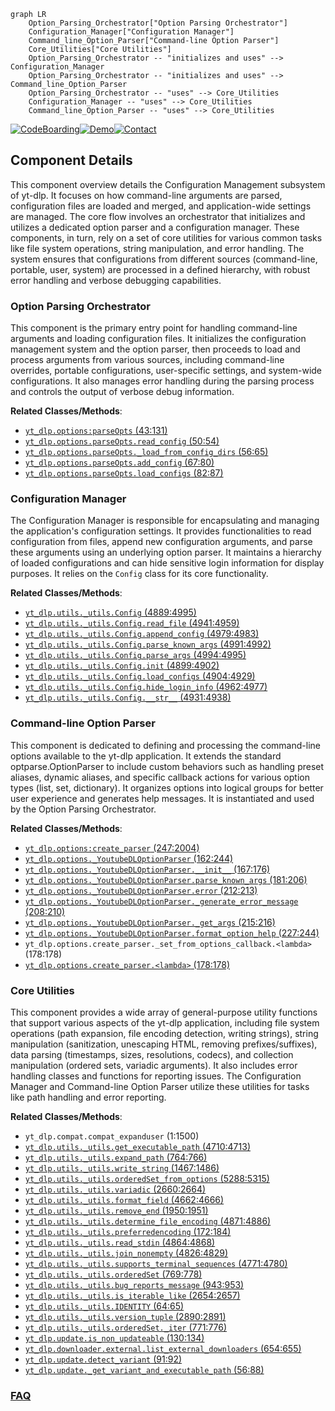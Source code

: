 ```mermaid
graph LR
    Option_Parsing_Orchestrator["Option Parsing Orchestrator"]
    Configuration_Manager["Configuration Manager"]
    Command_line_Option_Parser["Command-line Option Parser"]
    Core_Utilities["Core Utilities"]
    Option_Parsing_Orchestrator -- "initializes and uses" --> Configuration_Manager
    Option_Parsing_Orchestrator -- "initializes and uses" --> Command_line_Option_Parser
    Option_Parsing_Orchestrator -- "uses" --> Core_Utilities
    Configuration_Manager -- "uses" --> Core_Utilities
    Command_line_Option_Parser -- "uses" --> Core_Utilities
```
[![CodeBoarding](https://img.shields.io/badge/Generated%20by-CodeBoarding-9cf?style=flat-square)](https://github.com/CodeBoarding/GeneratedOnBoardings)[![Demo](https://img.shields.io/badge/Try%20our-Demo-blue?style=flat-square)](https://www.codeboarding.org/demo)[![Contact](https://img.shields.io/badge/Contact%20us%20-%20contact@codeboarding.org-lightgrey?style=flat-square)](mailto:contact@codeboarding.org)

## Component Details

This component overview details the Configuration Management subsystem of yt-dlp. It focuses on how command-line arguments are parsed, configuration files are loaded and merged, and application-wide settings are managed. The core flow involves an orchestrator that initializes and utilizes a dedicated option parser and a configuration manager. These components, in turn, rely on a set of core utilities for various common tasks like file system operations, string manipulation, and error handling. The system ensures that configurations from different sources (command-line, portable, user, system) are processed in a defined hierarchy, with robust error handling and verbose debugging capabilities.

### Option Parsing Orchestrator
This component is the primary entry point for handling command-line arguments and loading configuration files. It initializes the configuration management system and the option parser, then proceeds to load and process arguments from various sources, including command-line overrides, portable configurations, user-specific settings, and system-wide configurations. It also manages error handling during the parsing process and controls the output of verbose debug information.


**Related Classes/Methods**:

- <a href="https://github.com/yt-dlp/yt-dlp/blob/master/yt_dlp/options.py#L43-L131" target="_blank" rel="noopener noreferrer">`yt_dlp.options:parseOpts` (43:131)</a>
- <a href="https://github.com/yt-dlp/yt-dlp/blob/master/yt_dlp/options.py#L50-L54" target="_blank" rel="noopener noreferrer">`yt_dlp.options.parseOpts.read_config` (50:54)</a>
- <a href="https://github.com/yt-dlp/yt-dlp/blob/master/yt_dlp/options.py#L56-L65" target="_blank" rel="noopener noreferrer">`yt_dlp.options.parseOpts._load_from_config_dirs` (56:65)</a>
- <a href="https://github.com/yt-dlp/yt-dlp/blob/master/yt_dlp/options.py#L67-L80" target="_blank" rel="noopener noreferrer">`yt_dlp.options.parseOpts.add_config` (67:80)</a>
- <a href="https://github.com/yt-dlp/yt-dlp/blob/master/yt_dlp/options.py#L82-L87" target="_blank" rel="noopener noreferrer">`yt_dlp.options.parseOpts.load_configs` (82:87)</a>


### Configuration Manager
The Configuration Manager is responsible for encapsulating and managing the application's configuration settings. It provides functionalities to read configuration from files, append new configuration arguments, and parse these arguments using an underlying option parser. It maintains a hierarchy of loaded configurations and can hide sensitive login information for display purposes. It relies on the `Config` class for its core functionality.


**Related Classes/Methods**:

- <a href="https://github.com/yt-dlp/yt-dlp/blob/master/yt_dlp/utils/_utils.py#L4889-L4995" target="_blank" rel="noopener noreferrer">`yt_dlp.utils._utils.Config` (4889:4995)</a>
- <a href="https://github.com/yt-dlp/yt-dlp/blob/master/yt_dlp/utils/_utils.py#L4941-L4959" target="_blank" rel="noopener noreferrer">`yt_dlp.utils._utils.Config.read_file` (4941:4959)</a>
- <a href="https://github.com/yt-dlp/yt-dlp/blob/master/yt_dlp/utils/_utils.py#L4979-L4983" target="_blank" rel="noopener noreferrer">`yt_dlp.utils._utils.Config.append_config` (4979:4983)</a>
- <a href="https://github.com/yt-dlp/yt-dlp/blob/master/yt_dlp/utils/_utils.py#L4991-L4992" target="_blank" rel="noopener noreferrer">`yt_dlp.utils._utils.Config.parse_known_args` (4991:4992)</a>
- <a href="https://github.com/yt-dlp/yt-dlp/blob/master/yt_dlp/utils/_utils.py#L4994-L4995" target="_blank" rel="noopener noreferrer">`yt_dlp.utils._utils.Config.parse_args` (4994:4995)</a>
- <a href="https://github.com/yt-dlp/yt-dlp/blob/master/yt_dlp/utils/_utils.py#L4899-L4902" target="_blank" rel="noopener noreferrer">`yt_dlp.utils._utils.Config.init` (4899:4902)</a>
- <a href="https://github.com/yt-dlp/yt-dlp/blob/master/yt_dlp/utils/_utils.py#L4904-L4929" target="_blank" rel="noopener noreferrer">`yt_dlp.utils._utils.Config.load_configs` (4904:4929)</a>
- <a href="https://github.com/yt-dlp/yt-dlp/blob/master/yt_dlp/utils/_utils.py#L4962-L4977" target="_blank" rel="noopener noreferrer">`yt_dlp.utils._utils.Config.hide_login_info` (4962:4977)</a>
- <a href="https://github.com/yt-dlp/yt-dlp/blob/master/yt_dlp/utils/_utils.py#L4931-L4938" target="_blank" rel="noopener noreferrer">`yt_dlp.utils._utils.Config.__str__` (4931:4938)</a>


### Command-line Option Parser
This component is dedicated to defining and processing the command-line options available to the yt-dlp application. It extends the standard optparse.OptionParser to include custom behaviors such as handling preset aliases, dynamic aliases, and specific callback actions for various option types (list, set, dictionary). It organizes options into logical groups for better user experience and generates help messages. It is instantiated and used by the Option Parsing Orchestrator.


**Related Classes/Methods**:

- <a href="https://github.com/yt-dlp/yt-dlp/blob/master/yt_dlp/options.py#L247-L2004" target="_blank" rel="noopener noreferrer">`yt_dlp.options:create_parser` (247:2004)</a>
- <a href="https://github.com/yt-dlp/yt-dlp/blob/master/yt_dlp/options.py#L162-L244" target="_blank" rel="noopener noreferrer">`yt_dlp.options._YoutubeDLOptionParser` (162:244)</a>
- <a href="https://github.com/yt-dlp/yt-dlp/blob/master/yt_dlp/options.py#L167-L176" target="_blank" rel="noopener noreferrer">`yt_dlp.options._YoutubeDLOptionParser.__init__` (167:176)</a>
- <a href="https://github.com/yt-dlp/yt-dlp/blob/master/yt_dlp/options.py#L181-L206" target="_blank" rel="noopener noreferrer">`yt_dlp.options._YoutubeDLOptionParser.parse_known_args` (181:206)</a>
- <a href="https://github.com/yt-dlp/yt-dlp/blob/master/yt_dlp/options.py#L212-L213" target="_blank" rel="noopener noreferrer">`yt_dlp.options._YoutubeDLOptionParser.error` (212:213)</a>
- <a href="https://github.com/yt-dlp/yt-dlp/blob/master/yt_dlp/options.py#L208-L210" target="_blank" rel="noopener noreferrer">`yt_dlp.options._YoutubeDLOptionParser._generate_error_message` (208:210)</a>
- <a href="https://github.com/yt-dlp/yt-dlp/blob/master/yt_dlp/options.py#L215-L216" target="_blank" rel="noopener noreferrer">`yt_dlp.options._YoutubeDLOptionParser._get_args` (215:216)</a>
- <a href="https://github.com/yt-dlp/yt-dlp/blob/master/yt_dlp/options.py#L227-L244" target="_blank" rel="noopener noreferrer">`yt_dlp.options._YoutubeDLOptionParser.format_option_help` (227:244)</a>
- `yt_dlp.options.create_parser._set_from_options_callback.<lambda>` (178:178)
- <a href="https://github.com/yt-dlp/yt-dlp/blob/master/yt_dlp/options.py#L178-L178" target="_blank" rel="noopener noreferrer">`yt_dlp.options.create_parser.<lambda>` (178:178)</a>


### Core Utilities
This component provides a wide array of general-purpose utility functions that support various aspects of the yt-dlp application, including file system operations (path expansion, file encoding detection, writing strings), string manipulation (sanitization, unescaping HTML, removing prefixes/suffixes), data parsing (timestamps, sizes, resolutions, codecs), and collection manipulation (ordered sets, variadic arguments). It also includes error handling classes and functions for reporting issues. The Configuration Manager and Command-line Option Parser utilize these utilities for tasks like path handling and error reporting.


**Related Classes/Methods**:

- `yt_dlp.compat.compat_expanduser` (1:1500)
- <a href="https://github.com/yt-dlp/yt-dlp/blob/master/yt_dlp/utils/_utils.py#L4710-L4713" target="_blank" rel="noopener noreferrer">`yt_dlp.utils._utils.get_executable_path` (4710:4713)</a>
- <a href="https://github.com/yt-dlp/yt-dlp/blob/master/yt_dlp/utils/_utils.py#L764-L766" target="_blank" rel="noopener noreferrer">`yt_dlp.utils._utils.expand_path` (764:766)</a>
- <a href="https://github.com/yt-dlp/yt-dlp/blob/master/yt_dlp/utils/_utils.py#L1467-L1486" target="_blank" rel="noopener noreferrer">`yt_dlp.utils._utils.write_string` (1467:1486)</a>
- <a href="https://github.com/yt-dlp/yt-dlp/blob/master/yt_dlp/utils/_utils.py#L5288-L5315" target="_blank" rel="noopener noreferrer">`yt_dlp.utils._utils.orderedSet_from_options` (5288:5315)</a>
- <a href="https://github.com/yt-dlp/yt-dlp/blob/master/yt_dlp/utils/_utils.py#L2660-L2664" target="_blank" rel="noopener noreferrer">`yt_dlp.utils._utils.variadic` (2660:2664)</a>
- <a href="https://github.com/yt-dlp/yt-dlp/blob/master/yt_dlp/utils/_utils.py#L4662-L4666" target="_blank" rel="noopener noreferrer">`yt_dlp.utils._utils.format_field` (4662:4666)</a>
- <a href="https://github.com/yt-dlp/yt-dlp/blob/master/yt_dlp/utils/_utils.py#L1950-L1951" target="_blank" rel="noopener noreferrer">`yt_dlp.utils._utils.remove_end` (1950:1951)</a>
- <a href="https://github.com/yt-dlp/yt-dlp/blob/master/yt_dlp/utils/_utils.py#L4871-L4886" target="_blank" rel="noopener noreferrer">`yt_dlp.utils._utils.determine_file_encoding` (4871:4886)</a>
- <a href="https://github.com/yt-dlp/yt-dlp/blob/master/yt_dlp/utils/_utils.py#L172-L184" target="_blank" rel="noopener noreferrer">`yt_dlp.utils._utils.preferredencoding` (172:184)</a>
- <a href="https://github.com/yt-dlp/yt-dlp/blob/master/yt_dlp/utils/_utils.py#L4864-L4868" target="_blank" rel="noopener noreferrer">`yt_dlp.utils._utils.read_stdin` (4864:4868)</a>
- <a href="https://github.com/yt-dlp/yt-dlp/blob/master/yt_dlp/utils/_utils.py#L4826-L4829" target="_blank" rel="noopener noreferrer">`yt_dlp.utils._utils.join_nonempty` (4826:4829)</a>
- <a href="https://github.com/yt-dlp/yt-dlp/blob/master/yt_dlp/utils/_utils.py#L4771-L4780" target="_blank" rel="noopener noreferrer">`yt_dlp.utils._utils.supports_terminal_sequences` (4771:4780)</a>
- <a href="https://github.com/yt-dlp/yt-dlp/blob/master/yt_dlp/utils/_utils.py#L769-L778" target="_blank" rel="noopener noreferrer">`yt_dlp.utils._utils.orderedSet` (769:778)</a>
- <a href="https://github.com/yt-dlp/yt-dlp/blob/master/yt_dlp/utils/_utils.py#L943-L953" target="_blank" rel="noopener noreferrer">`yt_dlp.utils._utils.bug_reports_message` (943:953)</a>
- <a href="https://github.com/yt-dlp/yt-dlp/blob/master/yt_dlp/utils/_utils.py#L2654-L2657" target="_blank" rel="noopener noreferrer">`yt_dlp.utils._utils.is_iterable_like` (2654:2657)</a>
- <a href="https://github.com/yt-dlp/yt-dlp/blob/master/yt_dlp/utils/_utils.py#L64-L65" target="_blank" rel="noopener noreferrer">`yt_dlp.utils._utils.IDENTITY` (64:65)</a>
- <a href="https://github.com/yt-dlp/yt-dlp/blob/master/yt_dlp/utils/_utils.py#L2890-L2891" target="_blank" rel="noopener noreferrer">`yt_dlp.utils._utils.version_tuple` (2890:2891)</a>
- <a href="https://github.com/yt-dlp/yt-dlp/blob/master/yt_dlp/utils/_utils.py#L771-L776" target="_blank" rel="noopener noreferrer">`yt_dlp.utils._utils.orderedSet._iter` (771:776)</a>
- <a href="https://github.com/yt-dlp/yt-dlp/blob/master/yt_dlp/update.py#L130-L134" target="_blank" rel="noopener noreferrer">`yt_dlp.update.is_non_updateable` (130:134)</a>
- <a href="https://github.com/yt-dlp/yt-dlp/blob/master/yt_dlp/downloader/external.py#L654-L655" target="_blank" rel="noopener noreferrer">`yt_dlp.downloader.external.list_external_downloaders` (654:655)</a>
- <a href="https://github.com/yt-dlp/yt-dlp/blob/master/yt_dlp/update.py#L91-L92" target="_blank" rel="noopener noreferrer">`yt_dlp.update.detect_variant` (91:92)</a>
- <a href="https://github.com/yt-dlp/yt-dlp/blob/master/yt_dlp/update.py#L56-L88" target="_blank" rel="noopener noreferrer">`yt_dlp.update._get_variant_and_executable_path` (56:88)</a>




### [FAQ](https://github.com/CodeBoarding/GeneratedOnBoardings/tree/main?tab=readme-ov-file#faq)